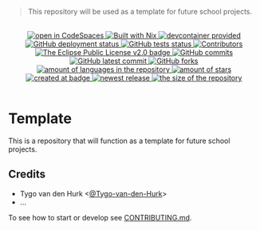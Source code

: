 > This repository will be used as a template for future school projects.

<br>
<div align="center">
    <a href="https://github.com/codespaces/new?repo=school-Tygo-van-den-Hurk/template">
      <img src="https://img.shields.io/badge/_-Open_in_GitHub_CodeSpace-2F363D.svg?labelColor=24292E&style=flat&logo=GitHub" alt="open in CodeSpaces"/>
    </a>
    <a href="https://nixos.org">
      <img src="https://img.shields.io/badge/Built_With-Nix-5277C3.svg?style=flat&logo=nixos&labelColor=73C3D5" alt="Built with Nix"/>
    </a>
    <a href="https://containers.dev/">
      <img src="https://img.shields.io/badge/devcontainer-provided-green?style=flat" alt="devcontainer provided"/>
    </a>
    <!--~ Repository CI/CD ~-->
    <a href="https://github.com/school-Tygo-van-den-Hurk/template/actions/workflows/deploy-github-pages.yml">
      <img src="https://github.com/school-Tygo-van-den-Hurk/template/workflows/Deploy%20GitHub%20Pages/badge.svg?style=flat" alt="GitHub deployment status" />
    </a>
    <a href="https://github.com/school-Tygo-van-den-Hurk/template/actions/workflows/nix-flake-check.yml">
      <img src="https://github.com/school-Tygo-van-den-Hurk/template/workflows/Nix%20Flake%20Checks/badge.svg?style=flat" alt="GitHub tests status" />
    </a>
    <!--~ Repository Statistics ~-->
    <a href="https://github.com/school-Tygo-van-den-Hurk/template/graphs/contributors">
      <img src="https://img.shields.io/github/contributors/school-Tygo-van-den-Hurk/template?style=flat" alt="Contributors"/>
    </a>
    <a href="https://github.com/school-Tygo-van-den-Hurk/template/blob/main/LICENSE">
      <img src="https://img.shields.io/github/license/school-Tygo-van-den-Hurk/template?style=flat" alt="The Eclipse Public License v2.0 badge" />
    </a>
    <a href="https://github.com/school-Tygo-van-den-Hurk/template/commit">
      <img src="https://badgen.net/github/commits/school-Tygo-van-den-Hurk/template?style=flat" alt="GitHub commits" />
    </a>
    <a href="https://github.com/school-Tygo-van-den-Hurk/template/commit">
      <img src="https://badgen.net/github/last-commit/school-Tygo-van-den-Hurk/template?style=flat" alt="GitHub latest commit" />
    </a>
    <a href="https://github.com/school-Tygo-van-den-Hurk/template/network/">
      <img src="https://badgen.net/github/forks/school-Tygo-van-den-Hurk/template?style=flat" alt="GitHub forks" />
    </a>
    <a href="https://github.com/school-Tygo-van-den-Hurk/template/">
      <img src="https://img.shields.io/github/languages/count/school-Tygo-van-den-Hurk/template?style=flat" alt="amount of languages in the repository" />
    </a>   
    <a href="https://github.com/school-Tygo-van-den-Hurk/template/stargazers">
      <img src="https://img.shields.io/github/stars/school-Tygo-van-den-Hurk/template?style=flat" alt="amount of stars" />
    </a>
    <!--~ Repository Updates ~-->
    <a href="https://github.com/school-Tygo-van-den-Hurk/template/pulse">
      <img src="https://img.shields.io/github/created-at/school-Tygo-van-den-Hurk/template?style=flat" alt="created at badge" />
    </a>
    <a href="https://github.com/school-Tygo-van-den-Hurk/template/releases">
      <img src="https://img.shields.io/github/release/school-Tygo-van-den-Hurk/template?style=flat&display_name=release" alt="newest release" />
    </a>
    <a href="https://github.com/school-Tygo-van-den-Hurk/template/">
      <img src="https://img.shields.io/github/repo-size/school-Tygo-van-den-Hurk/template?style=flat" alt="the size of the repository" />
    </a>   
</div>
<br>

# Template

This is a repository that will function as a template for future school projects.

## Credits

- Tygo van den Hurk \<[@Tygo-van-den-Hurk](https://redirects.tygo.van.den.hurk.dev/github/personal/)>
- ...

To see how to start or develop see [CONTRIBUTING.md](./CONTRIBUTING.md).
